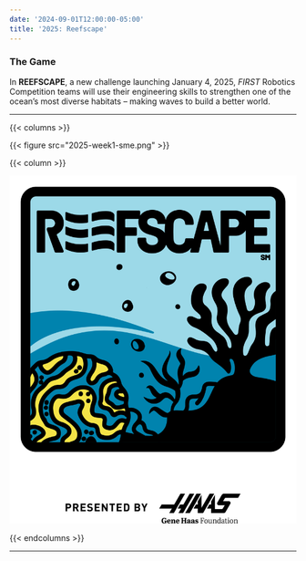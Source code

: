 ```yaml
---
date: '2024-09-01T12:00:00-05:00'
title: '2025: Reefscape'
---
```


### The Game

In **REEFSCAPE**, a new challenge launching January 4, 2025, _FIRST_ Robotics Competition teams will use their engineering skills to strengthen one of the ocean’s most diverse habitats – making waves to build a better world.

---

{{< columns >}}

{{< figure src="2025-week1-sme.png" >}}

{{< column >}}

[![Reefscape Logo](reefscape-frc-logo.png)]()

{{< endcolumns >}}

---

